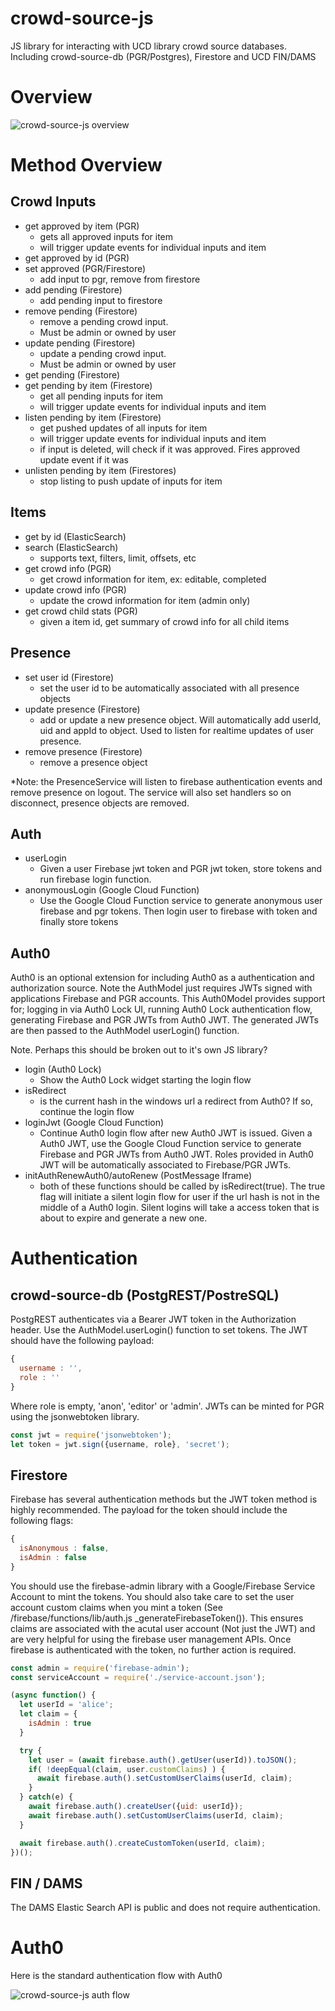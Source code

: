 # crowd-source-js
JS library for interacting with UCD library crowd source databases.  Including crowd-source-db (PGR/Postgres), Firestore and UCD FIN/DAMS

# Overview

![crowd-source-js overview](./docs/crowd-source-js-overview.png)

# Method Overview

## Crowd Inputs
- get approved by item (PGR)
  - gets all approved inputs for item
  - will trigger update events for individual inputs and item
- get approved by id (PGR)
- set approved (PGR/Firestore)
  - add input to pgr, remove from firestore
- add pending (Firestore)
  - add pending input to firestore
- remove pending (Firestore)
  - remove a pending crowd input.  
  - Must be admin or owned by user
- update pending (Firestore)
  - update a pending crowd input.  
  - Must be admin or owned by user
- get pending (Firestore)
- get pending by item (Firestore)
  - get all pending inputs for item
  - will trigger update events for individual inputs and item
- listen pending by item (Firestore)
  - get pushed updates of all inputs for item
  - will trigger update events for individual inputs and item
  - if input is deleted, will check if it was approved.  Fires approved update event if it was 
- unlisten pending by item (Firestores)
  - stop listing to push update of inputs for item

## Items
- get by id (ElasticSearch)
- search (ElasticSearch)
  - supports text, filters, limit, offsets, etc
- get crowd info (PGR)
  - get crowd information for item, ex: editable, completed
- update crowd info (PGR)
  - update the crowd information for item (admin only)
- get crowd child stats (PGR)
  - given a item id, get summary of crowd info for all child items

## Presence

- set user id (Firestore)
  - set the user id to be automatically associated with all presence objects
- update presence (Firestore)
  - add or update a new presence object.  Will automatically add userId, uid
    and appId to object.  Used to listen for realtime updates of user presence.
- remove presence (Firestore)
  - remove a presence object

*Note: the PresenceService will listen to firebase authentication events and remove presence on logout.  The service will also set handlers so on disconnect, presence objects are removed.

## Auth

- userLogin
  - Given a user Firebase jwt token and PGR jwt token, store tokens and run firebase login function.
- anonymousLogin (Google Cloud Function)
  - Use the Google Cloud Function service to generate anonymous user firebase and pgr tokens.  Then login user to firebase with token and finally store tokens

## Auth0

Auth0 is an optional extension for including Auth0 as a authentication and authorization source.  Note the AuthModel just requires JWTs signed with applications Firebase and PGR accounts.  This Auth0Model provides support for; logging in via Auth0 Lock UI, running Auth0 Lock authentication flow, generating Firebase and PGR JWTs from Auth0 JWT.  The generated JWTs are then passed to the AuthModel userLogin() function.

Note.  Perhaps this should be broken out to it's own JS library?

- login (Auth0 Lock)
  - Show the Auth0 Lock widget starting the login flow
- isRedirect 
  - is the current hash in the windows url a redirect from Auth0?  If so, continue the login flow
- loginJwt (Google Cloud Function)
  - Continue Auth0 login flow after new Auth0 JWT is issued.  Given a Auth0 JWT, use the Google Cloud Function service to generate Firebase and PGR JWTs from Auth0 JWT.  Roles provided in Auth0 JWT will be automatically associated to Firebase/PGR JWTs.
- initAuthRenewAuth0/autoRenew (PostMessage Iframe)
  - both of these functions should be called by isRedirect(true).  The true flag will initiate a silent login flow for user if the url hash is not in the middle of a Auth0 login.  Silent logins will take a access token that is about to expire and generate a new one.

# Authentication

## crowd-source-db (PostgREST/PostreSQL)

PostgREST authenticates via a Bearer JWT token in the Authorization header.  Use the AuthModel.userLogin() function to set tokens.  The JWT should have the following payload:

```js
{
  username : '',
  role : ''
}
```

Where role is empty, 'anon', 'editor' or 'admin'.  JWTs can be minted for PGR using the jsonwebtoken library.

```js
const jwt = require('jsonwebtoken');
let token = jwt.sign({username, role}, 'secret');
```

## Firestore

Firebase has several authentication methods but the JWT token method is highly recommended.  The payload for the token should include the following flags:

```js
{
  isAnonymous : false, 
  isAdmin : false
}
```

You should use the firebase-admin library with a Google/Firebase Service Account to mint the tokens.  You should also take care to set the user account custom claims when you mint a token (See /firebase/functions/lib/auth.js _generateFirebaseToken()).  This ensures claims are associated with the acutal user account (Not just the JWT) and are very helpful for using the firebase user management APIs. Once firebase is authenticated with the token, no further action is required.

```js
const admin = require('firebase-admin');
const serviceAccount = require('./service-account.json');

(async function() {
  let userId = 'alice';
  let claim = {
    isAdmin : true
  }

  try {
    let user = (await firebase.auth().getUser(userId)).toJSON();
    if( !deepEqual(claim, user.customClaims) ) {
      await firebase.auth().setCustomUserClaims(userId, claim);
    }
  } catch(e) {
    await firebase.auth().createUser({uid: userId});
    await firebase.auth().setCustomUserClaims(userId, claim);
  }

  await firebase.auth().createCustomToken(userId, claim);
})();
```

## FIN / DAMS

The DAMS Elastic Search API is public and does not require authentication.

# Auth0

Here is the standard authentication flow with Auth0

![crowd-source-js auth flow](./docs/crowd-source-js-auth-flow.png)